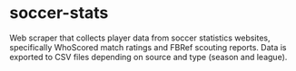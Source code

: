 # soccer-stats
Web scraper that collects player data from soccer statistics websites, specifically WhoScored match ratings and FBRef scouting reports.
Data is exported to CSV files depending on source and type (season and league).
